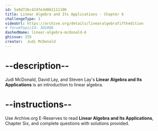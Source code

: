```yaml
---
id: 5a9d726c424fe3d061111106
title: Linear Algebra and Its Applications - Chapter 6
challengeType: 1
videoUrl: https://archive.org/details/linearalgebrafifthedition
# forumTopicId: 301086
dashedName: linear-algebra-mcdonald-6
ghissue: 255
creator:  Judi McDonald
---
```


# --description--

Judi McDonald, David Lay, and Steven Lay's __Linear Algebra and Its Applications__ is an introduction to linear algebra.

# --instructions--

Use Archive.org E-Reserves to read __Linear Algebra and Its Applications__, Chapter Six, and complete questions with solutions provided. 